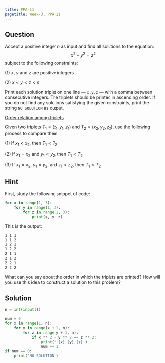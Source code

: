 ```yaml
---
title: PPA-11
pagetitle: Week-3, PPA-11
---
```


## Question

Accept a positive integer $n$ as input and find all solutions to the equation:
$$
x^2 + y^2 = z^2
$$
subject to the following constraints:

(1) $x$, $y$ and $z$ are positive integers

(2) $x < y < z < n$

Print each solution triplet on one line — `x,y,z` — with a comma between consecutive integers. The triplets should be printed in ascending order. If you do not find any solutions satisfying the given constraints, print the string `NO SOLUTION` as output.

<u>Order relation among triplets</u>

Given two triplets $T_1 = (x_1, y_1, z_1)$ and $T_2 = (x_2, y_2, z_2)$, use the following process to compare them:

(1) If $x_1 < x_2$, then $T_1 < T_2$

(2) If $x_1 = x_2$ and $y_1 < y_2$, then $T_1 < T_2$

(3) If $x_1 = x_2$, $y_1 = y_2$, and $z_1 < z_2$, then $T_1 < T_2$



## Hint

First, study the following snippet of code:

```python
for x in range(1, 3):
    for y in range(1, 3):
        for z in range(1, 3):
            print(x, y, z)
```

This is the output:

```default
1 1 1
1 1 2
1 2 1
1 2 2
2 1 1
2 1 2
2 2 1
2 2 2
```

What can you say about the order in which the triplets are printed? How will you use this idea to construct a solution to this problem?

## Solution

```python
n = int(input())

num = 0
for x in range(1, n):
    for y in range(x + 1, n):
        for z in range(y + 1, n):
            if x ** 2 + y ** 2 == z ** 2:
                print(f'{x},{y},{z}')
                num += 1
if num == 0:
    print('NO SOLUTION')
```

